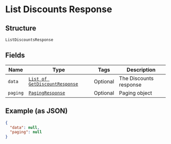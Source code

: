 
# List Discounts Response

## Structure

`ListDiscountsResponse`

## Fields

| Name | Type | Tags | Description |
|  --- | --- | --- | --- |
| `data` | [`List of GetDiscountResponse`](../../doc/models/get-discount-response.md) | Optional | The Discounts response |
| `paging` | [`PagingResponse`](../../doc/models/paging-response.md) | Optional | Paging object |

## Example (as JSON)

```json
{
  "data": null,
  "paging": null
}
```

